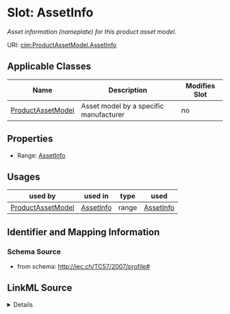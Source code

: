 # Slot: AssetInfo


_Asset information (nameplate) for this product asset model._



URI: [cim:ProductAssetModel.AssetInfo](http://iec.ch/TC57/CIM-generic#ProductAssetModel.AssetInfo)



<!-- no inheritance hierarchy -->




## Applicable Classes

| Name | Description | Modifies Slot |
| --- | --- | --- |
[ProductAssetModel](ProductAssetModel.md) | Asset model by a specific manufacturer |  no  |







## Properties

* Range: [AssetInfo](AssetInfo.md)

## Usages

| used by | used in | type | used |
| ---  | --- | --- | --- |
| [ProductAssetModel](ProductAssetModel.md) | [AssetInfo](AssetInfo.md) | range | [AssetInfo](AssetInfo.md) |






## Identifier and Mapping Information







### Schema Source


* from schema: http://iec.ch/TC57/2007/profile#




## LinkML Source

<details>
```yaml
name: AssetInfo
description: Asset information (nameplate) for this product asset model.
from_schema: http://iec.ch/TC57/2007/profile#
slot_uri: cim:ProductAssetModel.AssetInfo
alias: AssetInfo
owner: ProductAssetModel
domain_of:
- ProductAssetModel
range: AssetInfo
minimum_cardinality: 0
maximum_cardinality: 1

```
</details>